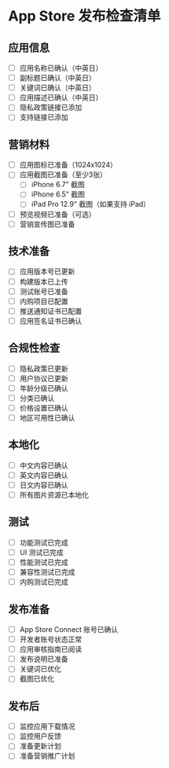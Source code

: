 # App Store 发布检查清单

## 应用信息
- [ ] 应用名称已确认（中英日）
- [ ] 副标题已确认（中英日）
- [ ] 关键词已确认（中英日）
- [ ] 应用描述已确认（中英日）
- [ ] 隐私政策链接已添加
- [ ] 支持链接已添加

## 营销材料
- [ ] 应用图标已准备（1024x1024）
- [ ] 应用截图已准备（至少3张）
  - [ ] iPhone 6.7" 截图
  - [ ] iPhone 6.5" 截图
  - [ ] iPad Pro 12.9" 截图（如果支持 iPad）
- [ ] 预览视频已准备（可选）
- [ ] 营销宣传图已准备

## 技术准备
- [ ] 应用版本号已更新
- [ ] 构建版本已上传
- [ ] 测试账号已准备
- [ ] 内购项目已配置
- [ ] 推送通知证书已配置
- [ ] 应用签名证书已确认

## 合规性检查
- [ ] 隐私政策已更新
- [ ] 用户协议已更新
- [ ] 年龄分级已确认
- [ ] 分类已确认
- [ ] 价格设置已确认
- [ ] 地区可用性已确认

## 本地化
- [ ] 中文内容已确认
- [ ] 英文内容已确认
- [ ] 日文内容已确认
- [ ] 所有图片资源已本地化

## 测试
- [ ] 功能测试已完成
- [ ] UI 测试已完成
- [ ] 性能测试已完成
- [ ] 兼容性测试已完成
- [ ] 内购测试已完成

## 发布准备
- [ ] App Store Connect 账号已确认
- [ ] 开发者账号状态正常
- [ ] 应用审核指南已阅读
- [ ] 发布说明已准备
- [ ] 关键词已优化
- [ ] 截图已优化

## 发布后
- [ ] 监控应用下载情况
- [ ] 监控用户反馈
- [ ] 准备更新计划
- [ ] 准备营销推广计划 